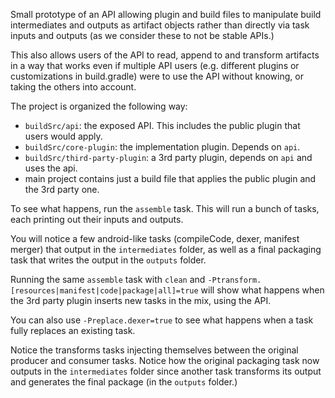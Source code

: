 Small prototype of an API allowing plugin and build files to manipulate build intermediates and outputs as artifact objects rather than directly via task inputs and outputs (as we consider these to not be stable APIs.)

This also allows users of the API to read, append to and transform artifacts in a way that works even if multiple API users (e.g. different plugins or customizations in build.gradle) were to use the API without knowing, or taking the others into account.

The project is organized the following way:
- `buildSrc/api`: the exposed API. This includes the public plugin that users would apply.
- `buildSrc/core-plugin`: the implementation plugin. Depends on `api`.
- `buildSrc/third-party-plugin`: a 3rd party plugin, depends on `api` and uses the api.
- main project contains just a build file that applies the public plugin and the 3rd party one.

To see what happens, run the `assemble` task. This will run a bunch of tasks, each printing out their inputs and outputs.

You will notice a few android-like tasks (compileCode, dexer, manifest merger) that output in the `intermediates` folder, as well as a final packaging task that writes the output in the `outputs` folder.

Running the same `assemble` task with `clean` and `-Ptransform.[resources|manifest|code|package|all]=true` will show what happens when the 3rd party plugin inserts new tasks in the mix, using the API.

You can also use `-Preplace.dexer=true` to see what happens when a task fully replaces an existing task.

Notice the transforms tasks injecting themselves between the original producer and consumer tasks.
Notice how the original packaging task now outputs in the `intermediates` folder since another task transforms its output and generates the final package (in the `outputs` folder.)
